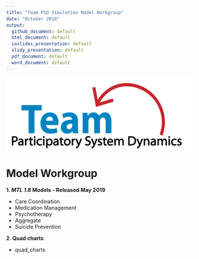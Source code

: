```yaml
---
title: "Team PSD Simulation Model Workgroup"
date: "October 2018"
output: 
  github_document: default
  html_document: default
  ioslides_presentation: default
  slidy_presentation: default
  pdf_document: default
  word_document: default
---
```

<img src = "https://github.com/lzim/teampsd/blob/teampsd_style/teampsd_logo/team_psd_logo_sm.png"
     height = "200" width = "600">  
# Model Workgroup

**1. *MTL 1.8* Models - Released May 2019**

- Care Coordination
- Medication Management
- Psychotherapy
- Aggregate
- Suicide Prevention

**2. Quad charts**

- quad_charts
